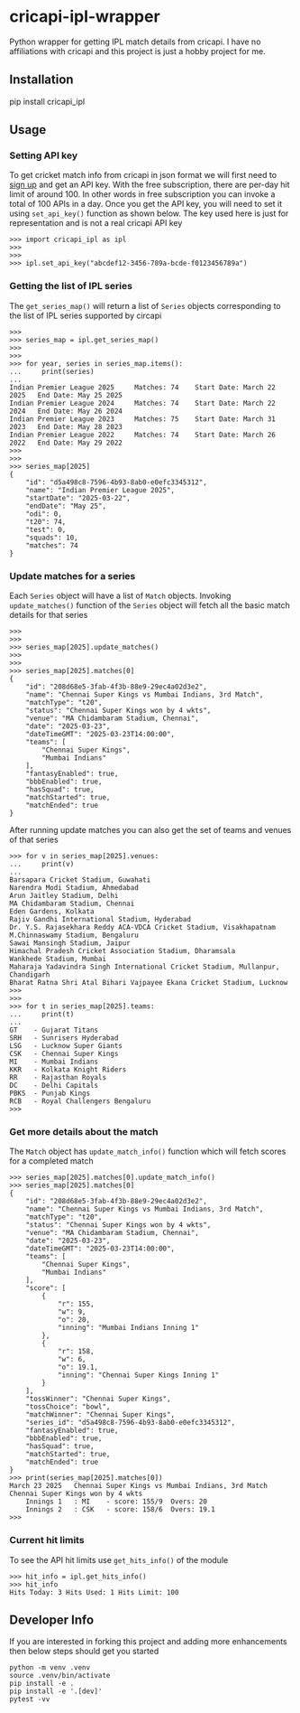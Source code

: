 # cricapi-ipl-wrapper
Python wrapper for getting IPL match details from cricapi. I have no affiliations with cricapi and this project is just a hobby project for me.

## Installation
pip install cricapi_ipl

## Usage
### Setting API key
To get cricket match info from cricapi in json format we will first need to [sign up](https://cricketdata.org/member.aspx) and get an API key. With the free subscription, there are per-day hit limit of around 100. In other words in free subscription you can invoke a total of 100 APIs in a day. Once you get the API key, you will need to set it using `set_api_key()` function as shown below. The key used here is just for representation and is not a real cricapi API key
```
>>> import cricapi_ipl as ipl
>>>
>>>
>>> ipl.set_api_key("abcdef12-3456-789a-bcde-f0123456789a")
```

### Getting the list of IPL series
The `get_series_map()` will return a list of `Series` objects corresponding to the list of IPL series supported by circapi
```
>>>
>>> series_map = ipl.get_series_map()
>>>
>>>
>>> for year, series in series_map.items():
...     print(series)
...
Indian Premier League 2025     Matches: 74    Start Date: March 22 2025   End Date: May 25 2025
Indian Premier League 2024     Matches: 74    Start Date: March 22 2024   End Date: May 26 2024
Indian Premier League 2023     Matches: 75    Start Date: March 31 2023   End Date: May 28 2023
Indian Premier League 2022     Matches: 74    Start Date: March 26 2022   End Date: May 29 2022
>>>
>>>
>>> series_map[2025]
{
    "id": "d5a498c8-7596-4b93-8ab0-e0efc3345312",
    "name": "Indian Premier League 2025",
    "startDate": "2025-03-22",
    "endDate": "May 25",
    "odi": 0,
    "t20": 74,
    "test": 0,
    "squads": 10,
    "matches": 74
}
```

### Update matches for a series
Each `Series` object will have a list of `Match` objects. Invoking `update_matches()` function of the `Series` object will fetch all the basic match details for that series
```
>>>
>>>
>>> series_map[2025].update_matches()
>>>
>>>
>>> series_map[2025].matches[0]
{
    "id": "208d68e5-3fab-4f3b-88e9-29ec4a02d3e2",
    "name": "Chennai Super Kings vs Mumbai Indians, 3rd Match",
    "matchType": "t20",
    "status": "Chennai Super Kings won by 4 wkts",
    "venue": "MA Chidambaram Stadium, Chennai",
    "date": "2025-03-23",
    "dateTimeGMT": "2025-03-23T14:00:00",
    "teams": [
        "Chennai Super Kings",
        "Mumbai Indians"
    ],
    "fantasyEnabled": true,
    "bbbEnabled": true,
    "hasSquad": true,
    "matchStarted": true,
    "matchEnded": true
}
```

After running update matches you can also get the set of teams and venues of that series
```
>>> for v in series_map[2025].venues:
...     print(v)
...
Barsapara Cricket Stadium, Guwahati
Narendra Modi Stadium, Ahmedabad
Arun Jaitley Stadium, Delhi
MA Chidambaram Stadium, Chennai
Eden Gardens, Kolkata
Rajiv Gandhi International Stadium, Hyderabad
Dr. Y.S. Rajasekhara Reddy ACA-VDCA Cricket Stadium, Visakhapatnam
M.Chinnaswamy Stadium, Bengaluru
Sawai Mansingh Stadium, Jaipur
Himachal Pradesh Cricket Association Stadium, Dharamsala
Wankhede Stadium, Mumbai
Maharaja Yadavindra Singh International Cricket Stadium, Mullanpur, Chandigarh
Bharat Ratna Shri Atal Bihari Vajpayee Ekana Cricket Stadium, Lucknow
>>>
>>>
>>> for t in series_map[2025].teams:
...     print(t)
...
GT    - Gujarat Titans
SRH   - Sunrisers Hyderabad
LSG   - Lucknow Super Giants
CSK   - Chennai Super Kings
MI    - Mumbai Indians
KKR   - Kolkata Knight Riders
RR    - Rajasthan Royals
DC    - Delhi Capitals
PBKS  - Punjab Kings
RCB   - Royal Challengers Bengaluru
>>>
```

### Get more details about the match
The `Match` object has `update_match_info()` function which will fetch scores for a completed match
```
>>> series_map[2025].matches[0].update_match_info()
>>> series_map[2025].matches[0]
{
    "id": "208d68e5-3fab-4f3b-88e9-29ec4a02d3e2",
    "name": "Chennai Super Kings vs Mumbai Indians, 3rd Match",
    "matchType": "t20",
    "status": "Chennai Super Kings won by 4 wkts",
    "venue": "MA Chidambaram Stadium, Chennai",
    "date": "2025-03-23",
    "dateTimeGMT": "2025-03-23T14:00:00",
    "teams": [
        "Chennai Super Kings",
        "Mumbai Indians"
    ],
    "score": [
        {
            "r": 155,
            "w": 9,
            "o": 20,
            "inning": "Mumbai Indians Inning 1"
        },
        {
            "r": 158,
            "w": 6,
            "o": 19.1,
            "inning": "Chennai Super Kings Inning 1"
        }
    ],
    "tossWinner": "Chennai Super Kings",
    "tossChoice": "bowl",
    "matchWinner": "Chennai Super Kings",
    "series_id": "d5a498c8-7596-4b93-8ab0-e0efc3345312",
    "fantasyEnabled": true,
    "bbbEnabled": true,
    "hasSquad": true,
    "matchStarted": true,
    "matchEnded": true
}
>>> print(series_map[2025].matches[0])
March 23 2025   Chennai Super Kings vs Mumbai Indians, 3rd Match Chennai Super Kings won by 4 wkts
	Innings 1   : MI    - score: 155/9  Overs: 20
	Innings 2   : CSK   - score: 158/6  Overs: 19.1
>>>
```

### Current hit limits
To see the API hit limits use `get_hits_info()` of the module
```
>>> hit_info = ipl.get_hits_info()
>>> hit_info
Hits Today: 3 Hits Used: 1 Hits Limit: 100
```

## Developer Info
If you are interested in forking this project and adding more enhancements then below steps should get you started

```
python -m venv .venv
source .venv/bin/activate
pip install -e .
pip install -e '.[dev]'
pytest -vv
```
